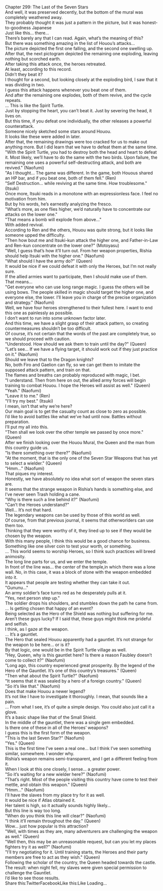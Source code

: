 <br/>
Chapter 299: The Last of the Seven Stars<br/>
And well, it was preserved decently, but the bottom of the mural was completely weathered away.<br/>
They probably thought it was just a pattern in the picture, but it was honest-to-goodness Japanese<br/>
Just like this… there…<br/>
There’s barely any that I can read. Again, what’s the meaning of this?<br/>
But there was something amazing in the list of Houou’s attacks…<br/>
The picture depicted the first one falling, and the second one swelling up.<br/>
After that, the next pictogram depicted the remaining one exploding, leaving nothing but scorched earth.<br/>
After taking this attack once, the heroes retreated.<br/>
At least, according to this record.<br/>
Didn’t they beat it?<br/>
I thought for a second, but looking closely at the exploding bird, I saw that it was dividing in two.<br/>
I guess this attack happens whenever you beat one of them.<br/>
And after the remaining one explodes, both of them revive, and the cycle repeats.<br/>
… This is like the Spirit Turtle.<br/>
Just by stopping the heart, you can’t beat it. Just by severing the head, it lives on.<br/>
But this time, if you defeat one individually, the other releases a powerful counterattack.<br/>
Someone nicely sketched some stars around Houou.<br/>
It looks like these were added in later.<br/>
After that, the remaining drawings were too cracked for us to make out anything more. But I did learn that we have to defeat them at the same time.<br/>
"With the Spirit Turtle, you had to destroy both the head and heart to defeat it. Most likely, we’ll have to do the same with the two birds. Upon failure, the remaining one uses a powerful self-destructing attack, and both are revived." (Naofumi)<br/>
"As I thought… The game was different. In the game, both Houous shared an HP bar, and if you beat one, both of them fell." (Ren)<br/>
"Self Destruction… while reviving at the same time. How troublesome." (Itsuki)<br/>
Once more, Itsuki reads in a monotone with an expressionless face. I feel no motivation from him.<br/>
But by his words, he’s earnestly analyzing the fresco.<br/>
"What’s more, as one flies higher, we’d naturally have to concentrate our attacks on the lower one."<br/>
"That means a bomb will explode from above…"<br/>
With added revival.<br/>
According to Ren and the others, Houou was quite strong, but it looks like someone upped the difficulty.<br/>
"Then how bout me and Itsuki-kun attack the higher one, and Father-in-Law and Ren-kun concentrate on the lower one?" (Motoyasu)<br/>
"Well, I guess that’s how it’ll turn out. From her weapon properties, Rishia should help Itsuki with the higher one." (Naofumi)<br/>
"What should I have the army do?" (Queen)<br/>
It would be nice if we could defeat it with only the Heroes, but I’m not really sure.<br/>
If the allied armies want to participate, then I should make use of them.<br/>
That means…<br/>
"Get everyone who can use long range magic. I guess the others will be using bows. The people skilled in magic should target the higher one, and everyone else, the lower. I’ll leave you in charge of the precise organization and strategy." (Naofumi)<br/>
Well, we have four heroes strengthened to their fullest here. I want to end this one as painlessly as possible.<br/>
I don’t want to run into some unknown factor later.<br/>
And this time, we have a slight grasp of their attack pattern, so creating countermeasures shouldn’t be too difficult.<br/>
Of course, it’s not certain that the words of the past are completely true, so we should proceed with caution.<br/>
"Understood. How should we ask them to train until the day?" (Queen)<br/>
"Let’s see… If we have a flying target, it should work out if they just practice on it." (Naofumi)<br/>
Should we leave that to the Dragon knights?<br/>
No, both Firo and Gaelion can fly, so we can get them to imitate the supposed attack pattern, and train on that.<br/>
The flames and breaths can probably reproduced with magic, I bet.<br/>
"I understand. Then from here on out, the allied army forces will begin training to combat Houou. I hope the Heroes will assist as well." (Queen)<br/>
"Yeah." (Naofumi)<br/>
"Leave it to me." (Ren)<br/>
"I’ll try my best." (Itsuki)<br/>
I mean, isn’t that why we’re here?<br/>
Our main goal is to get the casualty count as close to zero as possible.<br/>
I’d like to avoid battles like what we’ve had until now. Battles without preparation.<br/>
I’ll put my all into this.<br/>
"Then shall we look over the other temple we passed by once more." (Queen)<br/>
After we finish looking over the Houou Mural, the Queen and the man from this country guide us.<br/>
"Is there something over there?" (Naofumi)<br/>
"At the moment, that is the only one of the Seven Star Weapons that has yet to select a wielder." (Queen)<br/>
"Hmm…" (Naofumi)<br/>
That piques my interest.<br/>
Honestly, we have absolutely no idea what sort of weapon the seven stars are.<br/>
It seems that the strange weapon in Rishia’s hands is something else, and I’ve never seen Trash holding a cane.<br/>
"Why is there such a line behind it?" (Naofumi)<br/>
"Can’t the Heroes understand?"<br/>
Well… It’s not that hard.<br/>
The legendary weapons can be used by those of this world as well.<br/>
Of course, from that previous journal, it seems that otherworlders can use them too.<br/>
Thinking that they were worthy of it, they lined up to see if they would be chosen by the weapon.<br/>
With this many people, I think this would be a good chance for business.<br/>
Something like one silver coin to test your worth, or something.<br/>
… This world seems to worship Heroes, so I think such practices will breed animosity.<br/>
The long line parts for us, and we enter the temple.<br/>
In front of the line was… the center of the temple,in which there was a lone wall. No, in this case, it was a block of stone with the weapon embedded into it.<br/>
It appears that people are testing whether they can take it out.<br/>
"Gununu…"<br/>
An army soldier’s face turns red as he desperately pulls at it.<br/>
"Yes, next person step up."<br/>
The soldier drops his shoulders, and stumbles down the path he came from.<br/>
… Is getting chosen that happy of an event?<br/>
Being selected as the Hero of the Shield was nothing but suffering for me.<br/>
Aren’t these guys lucky? If I said that, these guys might think me prideful and selfish.<br/>
I think, as I gaze at the weapon.<br/>
… It’s a gauntlet.<br/>
The Hero that sealed Houou apparently had a gauntlet. It’s not strange for the weapon to be here… or is it?<br/>
By that logic, one would be in the Spirit Turtle village as well.<br/>
"Hey, Queen, why is this gauntlet here? Is there a reason Faubley doesn’t come to collect it?" (Naofumi)<br/>
"Long ago, this country experienced great prosperity. By the legend of the Hero of the Gauntlet. It’s one of this country’s treasures." (Queen)<br/>
"Then what about the Spirit Turtle?" (Naofumi)<br/>
"It seems that it was sealed by a hero of a foreign country." (Queen)<br/>
"So it’s like that." (Naofumi)<br/>
Does that make Houou a newer legend?<br/>
It’s not like I have to investigate it thoroughly. I mean, that sounds like a pain.<br/>
… From what I see, it’s of quite a simple design. You could also just call it a glove.<br/>
It’s a basic shape like that of the Small Shield.<br/>
In the middle of the gauntlet, there was a single gem embedded.<br/>
Is there one of these in all of the Heroes’ weapons?<br/>
I guess this is the first form of the weapon.<br/>
"This is the last Seven Star?" (Naofumi)<br/>
"Yes." (Queen)<br/>
This is the first time I’ve seen a real one… but I think I’ve seen something similar, somewhere. I wonder why.<br/>
Rishia’s weapon remains semi-transparent, and I get a different feeling from it.<br/>
When I look at this one closely, I sense… a greater power.<br/>
"So it’s waiting for a new wielder here?" (Naofumi)<br/>
"That’s right. Most of the people visiting this country have come to test their mettle, and obtain this weapon." (Queen)<br/>
"Hmm…" (Naofumi)<br/>
I’ll have the slaves from my place try for it as well.<br/>
It would be nice if Atlas obtained it.<br/>
Her talent is high, so it actually sounds highly likely…<br/>
But this line is way too long.<br/>
"When do you think this line will clear?" (Naofumi)<br/>
"I think it’ll remain throughout the day." (Queen)<br/>
Wow… just how popular is this attraction?<br/>
"Well, with times as they are, many adventurers are challenging the weapon as well." (Queen)<br/>
"Well then, this may be an unreasonable request, but can you let my places fighters try it as well?" (Naofumi)<br/>
"I’ll try negotiating for it. Until training starts, the Heroes and their party members are free to act as they wish." (Queen)<br/>
Following the scholar of the country, the Queen headed towards the castle.<br/>
The result: when night fell, my slaves were given special permission to challenge the Gauntlet.<br/>
I’d like to see those results.<br/>
Share this:TwitterFacebookLike this:Like Loading... <br/>
